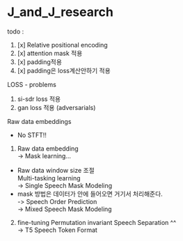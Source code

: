# J_and_J_research
todo :
1. [x] Relative positional encoding
2. [x] attention mask 적용
3. [x] padding적용 
4. [x] padding은 loss계산안하기 적용

LOSS - problems
1. si-sdr loss 적용
2. gan loss 적용 (adversarials)

Raw data embeddings
 - No STFT!!
1. Raw data embedding<br>
 -> Mask learning...<br>
 - Raw data window size 조절<br>
Multi-tasking learning<br>
 -> Single Speech Mask Modeling<br>
 - mask 방법은 데이터가 안에 들어오면 거기서 처리해준다.<br>
 -> Speech Order Prediction<br>
 -> Mixed Speech Mask Modeling<br>

2. fine-tuning
Permutation invariant Speech Separation ^^<br>
 -> T5 Speech Token Format
